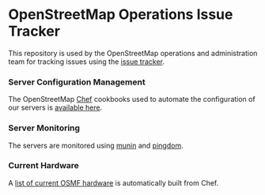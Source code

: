 OpenStreetMap Operations Issue Tracker
======================================

This repository is used by the OpenStreetMap operations and administration team for tracking issues using the [issue tracker](https://github.com/openstreetmap/operations/issues).

### Server Configuration Management
The OpenStreetMap [Chef](https://www.chef.io/) cookbooks used to automate the configuration of our servers is [available here](https://github.com/openstreetmap/chef).

### Server Monitoring
The servers are monitored using [munin](http://munin.openstreetmap.org/) and [pingdom](http://stats.pingdom.com/p310g2klasry).

### Current Hardware
A [list of current OSMF hardware](https://hardware.openstreetmap.org/) is automatically built from Chef.
